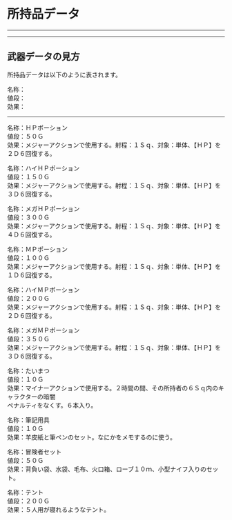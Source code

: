# 所持品データ

---

---
## <a name="Index"></a> 武器データの見方

所持品データは以下のように表されます。

名称：  
値段：  
効果：

---

名称：ＨＰポーション  
値段：５０Ｇ  
効果：メジャーアクションで使用する。射程：１Ｓｑ、対象：単体、【ＨＰ】を２Ｄ６回復する。

名称：ハイＨＰポーション  
値段：１５０Ｇ  
効果：メジャーアクションで使用する。射程：１Ｓｑ、対象：単体、【ＨＰ】を３Ｄ６回復する。

名称：メガＨＰポーション  
値段：３００Ｇ  
効果：メジャーアクションで使用する。射程：１Ｓｑ、対象：単体、【ＨＰ】を４Ｄ６回復する。

名称：ＭＰポーション  
値段：１００Ｇ  
効果：メジャーアクションで使用する。射程：１Ｓｑ、対象：単体、【ＨＰ】を１Ｄ６回復する。

名称：ハイＭＰポーション  
値段：２００Ｇ  
効果：メジャーアクションで使用する。射程：１Ｓｑ、対象：単体、【ＨＰ】を２Ｄ６回復する。

名称：メガＭＰポーション  
値段：３５０Ｇ  
効果：メジャーアクションで使用する。射程：１Ｓｑ、対象：単体、【ＨＰ】を３Ｄ６回復する。

名称：たいまつ  
値段：１０Ｇ  
効果：マイナーアクションで使用する。２時間の間、その所持者の６Ｓｑ内のキャラクターの暗闇  
ペナルティをなくす。６本入り。

名称：筆記用具  
値段：１０Ｇ  
効果：羊皮紙と筆ペンのセット。なにかをメモするのに使う。

名称：冒険者セット  
値段：５０Ｇ  
効果：背負い袋、水袋、毛布、火口箱、ローブ１０ｍ、小型ナイフ入りのセット。

名称：テント  
値段：２００Ｇ  
効果：５人用が寝れるようなテント。
